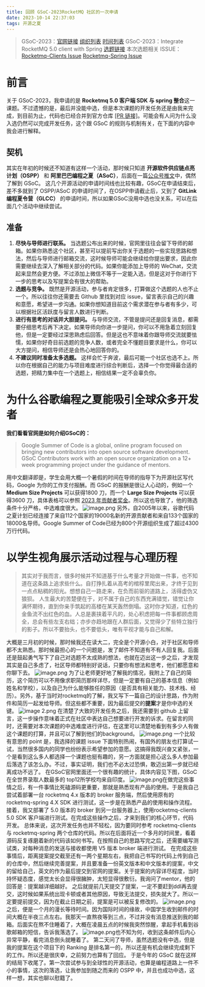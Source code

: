 ```yaml
---
title: 回顾 GSoC-2023RocketMQ 社区的一次申请
date: 2023-10-14 22:37:03
tags: 开源之夏
---
```

> GSoC-2023：[官网链接](https://summerofcode.withgoogle.com/)  [组织列表](https://summerofcode.withgoogle.com/programs/2023/organizations)  [时间列表](https://developers.google.com/open-source/gsoc/timeline?hl=zh-cn)
> GSoC-2023：Integrate RocketMQ 5.0 client with Spring [选题链接](https://issues.apache.org/jira/browse/GSOC-108)
> 本次选题相关 ISSUE：[Rocketmq-Clients Issue](https://github.com/apache/rocketmq-clients/issues/275)  [Rocketmq-Spring Issue](https://github.com/apache/rocketmq-spring/issues/553)

# 前言

关于 GSoC-2023，我申请的是 **Rocketmq 5.0 客户端 SDK 与 spring 整合**这一课题。不过遗憾的是，最后并没能中选，但是本次课题的开发任务还是由我来完成，到目前为止，代码也已经合并到官方仓库 [[PR 链接]](https://github.com/apache/rocketmq-spring/pull/554)。可能会有人问为什么没入选仍然可以完成开发任务，这个跟 GSoC 的规则与机制有关，在下面的内容中我会进行解释。

## 契机

其实在年初的时候还不知道有这样一个活动，那时候只知道 **开源软件供应链点亮计划（OSPP）** 和 **阿里巴巴编程之夏（ASoC）**，后面在一篇[公众号推文](https://mp.weixin.qq.com/s/VDF-yJ267uHczEO7QNeUqg)中，偶然了解到 GSoC。
这几个开源活动的申请时间线也比较有趣，GSoC在申请结束后，差不多就到了 OSPP/ASoC 的申请时间了，在OSPP申请截止后，又到了 **GitLink编程夏令营（GLCC）** 的申请时间，所以如果GSoC没用中选也没关系，可以在后面几个活动中继续尝试。

## 准备

1. **尽快与导师进行联系。** 当选题公布出来的时候，官网里往往会留下导师的邮箱。如果你熟悉这个社区，甚至可以提前写出你关于选题的一些实现思路和想法，然后与导师进行邮箱交流，这时候导师可能会继续给你提出要求，因此你需要继续去深入了解相关部分的代码。如果你能添加上导师的 WeChat，交流起来显然会更方便。不过添加上微信不等于一定能入选，但是这对于你进行下一步的思考以及写提案会有很大的帮助。
2. **选题与竞争。** 既然是开源活动，参与者肯定很多，打算做这个选题的人也不止一个。所以往往你还需要去 Github 里找到对应 issue，留言表示自己的兴趣和意愿，希望进一步沟通。如果你想知道目前这个需求潜在参与者有多少，可以根据社区活跃度与留言人数进行判断。
3. **进行有思考的对话并大胆提问。** 与导师交流，不管是提问还是回复消息，都需要仔细思考后再下决定。如果导师向你进一步提问，你可以不用急着立刻回复他，但是一定要经过深思熟虑后回答。但是这也不意味着你跟导师交流就要怯懦，如果你好奇目前选题的竞争人数，或者完全不懂题目要求是什么，你可以大方提问，相信导师还是会热心地回答你的。
4. **不建议同时准备太多选题。** 这样会忙于奔波，最后可能一个社区也选不上。所以你在根据自己的能力与项目难度进行综合判断后，选择一个你觉得最合适的选题，把精力集中在一个选题上，相信结果一定不会辜负你。

# 为什么谷歌编程之夏能吸引全球众多开发者

**我们看看官网是如何介绍GSoC的：**

> Google Summer of Code is a global, online program focused on bringing new contributors into open source software development. GSoC Contributors work with an open source organization on a 12+ week programming project under the guidance of mentors.

用中文翻译即是，学生会用大概一个暑假的时间在导师的指导下为开源社区写代码，Google 为你的工作支付报酬。而 GSoC 的报酬是很让人心动的，例如一个 **Medium Size Projects** 可以获得1800 刀，而一个 **Large Size Projects** 可以获得3600 刀，具体表格可以参照 [2023 年贡献者奖金](https://developers.google.com/open-source/gsoc/help/student-stipends)。所以这也导致了，他的筛选条件十分严格，中选难度很大。
![image.png](https://s2.loli.net/2023/10/14/eGkE7bi8XUCBvnw.png)
另外，自2005年以来，谷歌代码之夏计划已经连接了来自112个国家的19000名新的开源贡献者和来自133个国家的18000名导师。Google Summer of Code已经为800个开源组织生成了超过4300万行代码。

# 以学生视角展示活动过程与心理历程

> 其实对于我而言，很多时候并不知道基于什么考量才开始做一件事，也不知道在这条路上追求些什么。自打挣扎着从高考的棺椁里爬出来，才终于见到一点点粘稠的阳光。想想自己一路走来，在负而前驱的道路上，活得虚伪又狼狈。
> 人生最大的苦楚便在于，对不属于自己的东西充满错觉，错觉让你满怀期待，直到你亲手筑起的高楼在某天轰然倒塌。这时你才知道，红色的金鱼流不出红色的血。人总是裹挟着平凡的，处心积虑把每一件事都顾虑周全，总会有些左支右绌；亦步亦趋地跟在人群后面，又觉得少了些特立独行的影子。所以不要抬头，也不要低头，唯有平视才能与自己和解。


大概是三月初的时候，那时候我还在读大二，完全是个开源小白，对于社区和导师都不太熟悉。那时候最担心的一个问题是，发了邮件不知道有不有人回复我。后面还是鼓起勇气写下了自己对选题不太成熟的想法，也就在迈出这一步之后，才发现其实是自己多虑了，社区导师都特别好说话，只要你有想法和思考，他们都愿意和你聊下去。
![image.png](https://s2.loli.net/2023/10/14/yvP89wTYdh3kUzq.png)
为了让老师更好地了解我的情况，我附上了自己的简历，这个简历可以不用像求职简历那样详尽，但是一定要有自己的基本信息（例如姓名和学校），以及自己为什么能够胜任的原因（是否具有相关能力、技术栈、经历）。另外，基于当时对rocketmq的了解，我又写下一篇自己的设计思路，作为附件和简历一起发给导师。但这些都不重要，因为最后提交的**提案**才是你中选的关键。
![image _2_.png](https://s2.loli.net/2023/10/14/Xk39p1xNdYBjPRH.png)
在清楚了大致的开发任务之后，我还需要到 github 上留言，这一步操作意味着正式在社区中表达自己想要进行开发的诉求。在留言的同时，还需要对本次课题的中选难度进行评估，在这里可以清楚地看到有多少人有做这个课题的打算，并且可以了解到他们的background。
![image.png](https://s2.loli.net/2023/10/14/iYl7Fhyurc6ejPJ.png)
一个比较有意思的 point 是，我选择的课题 issue 下面特别热闹，有国外的朋友也打算试一试，当然很多国内的同学也纷纷表示希望参加的意愿。这搞得我既兴奋又紧张，一个是看到这么多人都选择一个课题也挺有趣的，另一方面就是担心这么多人参加最后落选了该怎么办。不过，事实证明，我们也不必太过恐惧，敢迈出第一步就已经离成功不远了。
在GSoC官网里面还一个很有趣的统计，具体内容见下图，GSoC 在全世界录取人数最多的 top12所学校均来自印度。
![image.png](https://s2.loli.net/2023/10/14/75yY138t2AqhBJg.png)在做完这些事情之后，有一件事情比死磕源码更重要，那就是熟悉现有产品的使用。于是我自己尝试着部署一台 rocketmq 4.x 版本的 broker 服务端，然后使用原有的 rocketmq-spring 4.X SDK 进行测试，这一步是在熟悉产品的使用和操作流程。接着，我又部署了 5.0 版本的 broker 到另一台服务器上，使用rocketmq-clients 5.0 SDK 客户端进行测试。在完成这些操作之后，才来到我们的核心环节，代码开发。
总体来说，这次开发任务也并不轻松，因为要同时参考 rocketmq-clients 与 rocketmq-spring 两个仓库的代码。所以在后面将近一个多月的时间里，看着源码反复琢磨着新的代码该如何书写。在按照自己的思路写完之后，还需要编写测试类，对每种消息的发送与接收都使用 V5 版本 broker 端进行测试。
在完成这些事情后，距离提案提交截至还有一两个星期左右，我把自己书写的代码上传到自己的仓库中，然后继续完善提案，并且要准备一份英文版本和中文版本的提案，中文的留给自己，英文的作为最后提交到官网的提案。关于提案的内容详尽程度，当时持怀疑态度，感觉太长会显得很臃肿，太短显得很敷衍。我询问了mentor，他的回答是：提案越详细越好。
之后就提前几天提交了提案，一定不要赶到ddl再去提交，这时候如果系统出现卡顿或者其他原因，导致无法提交，损失就大了。所以一定要提前提交，因为在截止日期之前，提案是可以被反复修改的。
![image.png](https://s2.loli.net/2023/10/14/O8LKHPBbXiuYaWo.png)
之后，便是一个月的漫长等待时间。因为国际时间的缘故，中国学生收到邮件的时间大概在半夜三点左右。我那天一直熬夜等到三点，不过并没有消息推送到我的邮箱。后面实在熬不住睡着了，大概在凌晨五点的时候我突然惊醒，拿起手机看到谷歌邮箱的短信，告诉我落选了。
![image.png](https://s2.loli.net/2023/10/14/F41iWEaTQkuoKMU.png)也不知为何，收到这条邮件后内心异常平静，看完消息倒头就睡着了。
第二天问了导师，虽然选题没有中选，但是我的提案在这个项目下的 Ranking 是排名第一的，所以还是有机会继续完成剩下的工作。所以还是很庆幸，之前努力也算有了回应。
于是今年的 GSoC 就在这样的结局下收尾了。第一次尝试参与到全球性的开源活动，也算是编程道路上一件不小的事情，这次的落选，让我参加到随之而来的 OSPP 中，并且也成功中选，这样一想，其实也聊以慰籍了。
